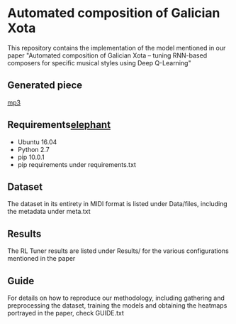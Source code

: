 # Automated composition of Galician Xota
This repository contains the implementation of the model mentioned in our paper "Automated  composition  of  Galician Xota –  tuning  RNN-based composers  for  specific  musical  styles  using  Deep  Q-Learning"

## Generated piece
[mp3](/midi_piece/full_piece.mp3)

## Requirements[elephant](/001.mp3)

- Ubuntu 16.04
- Python 2.7
- pip 10.0.1
- pip requirements under requirements.txt

## Dataset
The dataset in its entirety in MIDI format is listed under Data/files, including the metadata under meta.txt

## Results
The RL Tuner results are listed under Results/ for the various configurations mentioned in the paper

## Guide
For details on how to reproduce our methodology, including gathering and preprocessing the dataset, training the models and obtaining the heatmaps portrayed in the paper, check GUIDE.txt
